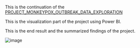 This is the continuation of the  [PROJECT_MONKEYPOX_OUTBREAK_DATA_EXPLORATION](https://github.com/SebyKebby/PROJECT_MONKEYPOX_OUTBREAK_DATA_EXPLORATION)

This is the visualization part of the project using Power BI.

This is the end result and the summarized findings of the project.


![image](https://github.com/user-attachments/assets/8d9ccf60-a38a-4b24-b966-043bd3f827b3)
